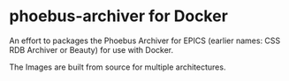 # phoebus-archiver for Docker

An effort to packages the Phoebus Archiver for EPICS (earlier names:
CSS RDB Archiver or Beauty) for use with Docker.

The Images are built from source for multiple architectures.
